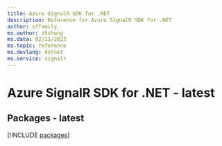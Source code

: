 ```yaml
---
title: Azure SignalR SDK for .NET
description: Reference for Azure SignalR SDK for .NET
author: sffamily
ms.author: zhshang
ms.data: 02/21/2023
ms.topic: reference
ms.devlang: dotnet
ms.service: signalr
---
```

# Azure SignalR SDK for .NET - latest
## Packages - latest
[!INCLUDE [packages](signalr-index.md)]